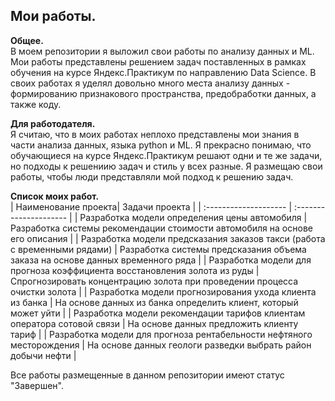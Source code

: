 ## Мои работы.<br>

**Общее.**<br>
В моем репозитории я выложил свои работы по анализу данных и ML.
Мои работы представлены решением задач поставленных в рамках обучения на курсе Яндекс.Практикум по направлению Data Science.
В своих работах я уделял довольно много места анализу данных - формированию признакового пространства, предобработки данных, а также коду.

**Для работодателя.**<br>
Я считаю, что в моих работах неплохо представлены мои знания в части анализа данных, языка python и ML. Я прекрасно понимаю, что обучающиеся на курсе Яндекс.Практикум решают одни и те же задачи, но подходы к решениию задач и стиль у всех разные. Я размещаю свои работы, чтобы люди представляли мой подход к решению задач.  

**Список моих работ.**<br>
| Наименование проекта| Задачи проекта |
| :-------------------- | :--------------------- |
| Разработка модели определения цены автомобиля | Разработка системы рекомендации стоимости автомобиля на основе его описания |
| Разработка модели предсказания заказов такси (работа с временными рядами) | Разработка системы предсказания объема заказа на основе данных временного ряда |
| Разработка модели для прогноза коэффициента восстановления золота из руды | Спрогнозировать концентрацию золота при проведении процесса очистки золота |
| Разработка модели прогнозирования ухода клиента из банка | На основе данных из банка определить клиент, который может уйти |
| Разработка модели рекомендации тарифов клиентам оператора сотовой связи | На основе данных предложить клиенту тариф |
| Разработка модели для прогноза рентабельности нефтяного месторождения | На основе данных геологи разведки выбрать район добычи нефти |

Все работы размещенные в данном репозитории имеют статус "Завершен".
